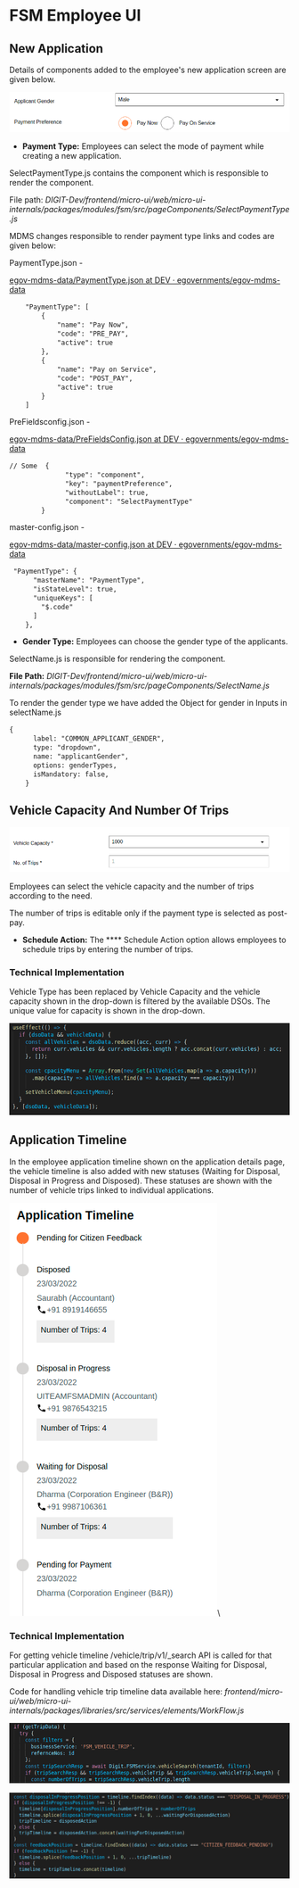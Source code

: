 # FSM Employee UI

## New Application  <a href="#new-application" id="new-application"></a>

Details of components added to the employee's new application screen are given below.

![](<../../../../../.gitbook/assets/image (16).png>)

* **Payment Type:** Employees can select the mode of payment while creating a new application.

SelectPaymentType.js contains the component which is responsible to render the component.

File path: _DIGIT-Dev/frontend/micro-ui/web/micro-ui-internals/packages/modules/fsm/src/pageComponents/SelectPaymentType.js_

MDMS changes responsible to render payment type links and codes are given below:&#x20;

PaymentType.json -

[<img src="https://github.com/fluidicon.png" alt="" data-size="line">egov-mdms-data/PaymentType.json at DEV · egovernments/egov-mdms-data](https://github.com/egovernments/egov-mdms-data/blob/DEV/data/pb/FSM/PaymentType.json)

```
    "PaymentType": [
        {
            "name": "Pay Now",
            "code": "PRE_PAY",
            "active": true
        },
        {
            "name": "Pay on Service",
            "code": "POST_PAY",
            "active": true
        }
    ]
```

PreFieldsconfig.json -

[<img src="https://github.com/fluidicon.png" alt="" data-size="line">egov-mdms-data/PreFieldsConfig.json at DEV · egovernments/egov-mdms-data](https://github.com/egovernments/egov-mdms-data/blob/DEV/data/pb/FSM/PreFieldsConfig.json)

```
// Some  {
              "type": "component",
              "key": "paymentPreference",
              "withoutLabel": true,
              "component": "SelectPaymentType"
        }
```

master-config.json -

[<img src="https://github.com/fluidicon.png" alt="" data-size="line">egov-mdms-data/master-config.json at DEV · egovernments/egov-mdms-data](https://github.com/egovernments/egov-mdms-data/blob/DEV/master-config.json)

```
 "PaymentType": {
      "masterName": "PaymentType",
      "isStateLevel": true,
      "uniqueKeys": [
        "$.code"
      ]
    },
```

* **Gender Type:** Employees can choose the gender type of the applicants.

SelectName.js is responsible for rendering the component.

**File Path:** _DIGIT-Dev/frontend/micro-ui/web/micro-ui-internals/packages/modules/fsm/src/pageComponents/SelectName.js_

To render the gender type we have added the Object for gender in Inputs in selectName.js

```
{
      label: "COMMON_APPLICANT_GENDER",
      type: "dropdown",
      name: "applicantGender",
      options: genderTypes,
      isMandatory: false,
    }
```

## Vehicle Capacity And Number Of Trips <a href="#3.-vehicle-capacity-and-no-of-trips" id="3.-vehicle-capacity-and-no-of-trips"></a>

![](<../../../../../.gitbook/assets/image (347).png>)

Employees can select the vehicle capacity and the number of trips according to the need.

The number of trips is editable only if the payment type is selected as post-pay.

* **Schedule Action:** The **** Schedule Action option allows employees to schedule trips by entering the number of trips.

### Technical Implementation <a href="#technical-implementation" id="technical-implementation"></a>

Vehicle Type has been replaced by Vehicle Capacity and the vehicle capacity shown in the drop-down is filtered by the available DSOs. The unique value for capacity is shown in the drop-down.

![](<../../../../../.gitbook/assets/image (7) (1).png>)

## Application Timeline <a href="#application-timeline" id="application-timeline"></a>

In the employee application timeline shown on the application details page, the vehicle timeline is also added with new statuses (Waiting for Disposal, Disposal in Progress and Disposed). These statuses are shown with the number of vehicle trips linked to individual applications.

![](<../../../../../.gitbook/assets/image (68).png>)\


### Technical Implementation  <a href="#technical-implementation-.1" id="technical-implementation-.1"></a>

For getting vehicle timeline /vehicle/trip/v1/\_search API is called for that particular application and based on the response Waiting for Disposal, Disposal in Progress and Disposed statuses are shown.

Code for handling vehicle trip timeline data available here: _frontend/micro-ui/web/micro-ui-internals/packages/libraries/src/services/elements/WorkFlow.js_

![](<../../../../../.gitbook/assets/image (8) (1).png>)

![](<../../../../../.gitbook/assets/image (14).png>)
